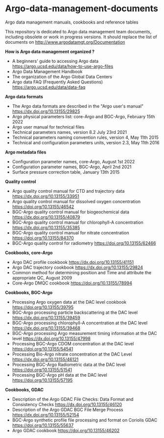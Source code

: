 # Argo-data-management-documents
Argo data management manuals, cookbooks and reference tables

This repository is dedicated to Argo data management team documents, including obsolete or work in progress versions.
It should replace the list of documents on http://www.argodatamgt.org/Documentation

**How is Argo data management organized ?**  
- A beginners' guide to accessing Argo data https://argo.ucsd.edu/data/how-to-use-argo-files
- Argo Data Management Handbook
- The organization of the Argo Global Data Centers
- Argo data FAQ (Frequently Asked Questions) https://argo.ucsd.edu/data/data-faq

**Argo data formats**
- The Argo data formats are described in the "Argo user's manual"
https://dx.doi.org/10.13155/29825
- Argo physical parameters list: core-Argo and BGC-Argo, February 15th 2022
- Argo user manual for technical files
- Technical parameters names, version 8.2 July 23rd 2021
- Technical parameters naming convention rules, version 4, May 11th 2015
- Technical and configuration parameters units, version 2.3, May 11th 2016

**Argo metadata files**
- Configuration parameter names, core-Argo, August 1st 2022
- Configuration parameter names, BGC-Argo, April 2nd 2021
- Surface pressure correction table, January 13th 2015

**Quality control**
- Argo quality control manual for CTD and trajectory data
https://dx.doi.org/10.13155/33951
- Argo quality control manual for dissolved oxygen concentration
https://doi.org/10.13155/46542
- BGC-Argo quality control manual for biogeochemical data
https://dx.doi.org/10.13155/40879
- BGC-Argo quality control manual for chlorophyll-A concentration
https://dx.doi.org/10.13155/35385
- BGC-Argo quality control manual for nitrate concentration
https://doi.org/10.13155/84370
- BGC-Argo quality control for radiometry
https://doi.org/10.13155/62466

**Cookbooks, core-Argo**
- Argo DAC profile cookbook
https://dx.doi.org/10.13155/41151
- Argo DAC trajectory cookbook
https://dx.doi.org/10.13155/29824
- Common method for determining position and Time and attribute the appropriate QC, August 2009
- Core-Argo DMQC cookbook
https://doi.org/10.13155/78994
 
**Cookbooks, BGC-Argo**
- Processing Argo oxygen data at the DAC level cookbook
https://doi.org/10.13155/39795
- BGC-Argo processing particle backscattering at the DAC level
https://dx.doi.org/10.13155/39459
- BGC-Argo processing chlorophyll-A concentration at the DAC level
https://dx.doi.org/10.13155/39468
- BGC-Argo processing Argo measurement timing information at the DAC level
https://dx.doi.org/10.13155/47998
- Processing BGC-Argo CDOM concentration at the DAC level
https://doi.org/10.13155/54541
- Processing Bio-Argo nitrate concentration at the DAC Level
https://dx.doi.org/10.13155/46121
- Processing BGC-Argo Radiometric data at the DAC level
https://doi.org/10.13155/51541
- Processing BGC-Argo pH data at the DAC level
https://doi.org/10.13155/57195

**Cookbooks, GDAC**
- Description of the Argo GDAC File Checks: Data Format and Consistency Checks
https://dx.doi.org/10.13155/46120
- Description of the Argo GDAC BGC File Merge Process
https://dx.doi.org/10.13155/52154
- BGC-Argo synthetic profile file processing and format on Coriolis GDAC
https://doi.org/10.13155/55637
- Argo GDAC cookbook
https://doi.org/10.13155/46202

